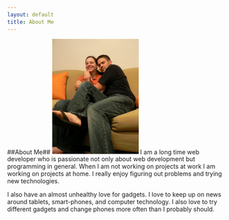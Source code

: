 ```yaml
---
layout: default
title: About Me
---
```

##About Me##
<img src="/img/avatar_2.jpg" alt="Daniel Baldwin" width="200" id="avatar" />
I am a long time web developer who is passionate not only about web development but programming in general. When I am not working on projects at work I am working on projects at home. I really enjoy figuring out problems and trying new technologies. 

I also have an almost unhealthy love for gadgets. I love to keep up on news around tablets, smart-phones, and computer technology. I also love to try different gadgets and change phones more often than I probably should.